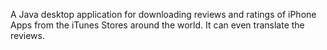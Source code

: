 A Java desktop application for downloading reviews and ratings of iPhone Apps from the iTunes Stores around the world.
It can even translate the reviews.